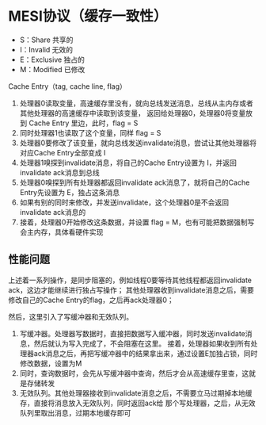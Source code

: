 # MESI协议（缓存一致性）

- S：Share 共享的
- I：Invalid 无效的
- E：Exclusive 独占的
- M：Modified 已修改

Cache Entry（tag, cache line, flag）

1. 处理器0读取变量，高速缓存里没有，就向总线发送消息，总线从主内存或者其他处理器的高速缓存中读取到该变量，
返回给处理器0，处理器0将变量放到 Cache Entry 里边，此时，flag = S
2. 同时处理器1也读取了这个变量，同样 flag = S
3. 处理器0要修改了该变量，就向总线发送invalidate消息，尝试让其他处理器将对应Cache Entry全部变成 I
4. 处理器1嗅探到invalidate消息，将自己的Cache Entry设置为 I，并返回invalidate ack消息到总线
5. 处理器0嗅探到所有处理器都返回invalidate ack消息了，就将自己的Cache Entry先设置为 E，独占这条消息
6. 如果有别的同时来修改，并发送invalidate，这个处理器0是不会返回invalidate ack消息的
7. 接着，处理器0开始修改这条数据，并设置 flag = M，也有可能把数据强制写会主内存，具体看硬件实现

## 性能问题

上述着一系列操作，是同步阻塞的，例如线程0要等待其他线程都返回invalidate ack，这边才能继续进行独占写操作；
其他处理器收到invalidate消息之后，需要修改自己的Cache Entry的flag，之后再ack处理器0；

然后，这里引入了写缓冲器和无效队列。

1. 写缓冲器。处理器写数据时，直接把数据写入缓冲器，同时发送invalidate消息，然后就认为写入完成了，不会阻塞在这里。
   接着，处理器如果收到所有处理器ack消息之后，再把写缓冲器中的结果拿出来，通过设置E加独占锁，同时修改数据，设置为M
2. 同时，查询数据时，会先从写缓冲器中查询，然后才会从高速缓存里查，这就是存储转发
3. 无效队列。其他处理器接收到invalidate消息之后，不需要立马过期掉本地缓存，直接将消息放入无效队列，同时返回ack给
   那个写处理器，之后，从无效队列里取出消息，过期本地缓存即可

